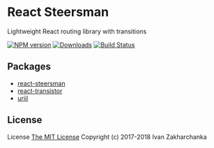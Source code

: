 # React Steersman

Lightweight React routing library with transitions

[![NPM version][npm-image]][npm-url]
[![Downloads][downloads-image]][npm-url]
[![Build Status][travis-image]][travis-url]

## Packages

  - [react-steersman](packages/react-steersman)
  - [react-transistor](packages/react-transistor)
  - [uriil](packages/uriil)

## License
License [The MIT License](http://opensource.org/licenses/MIT)
Copyright (c) 2017-2018 Ivan Zakharchanka


[downloads-image]: https://img.shields.io/npm/dm/react-steersman.svg
[npm-url]: https://www.npmjs.com/package/react-steersman
[npm-image]: https://img.shields.io/npm/v/react-steersman.svg

[travis-url]: https://travis-ci.org/3axap4eHko/react-steersman
[travis-image]: https://img.shields.io/travis/3axap4eHko/react-steersman/master.svg
